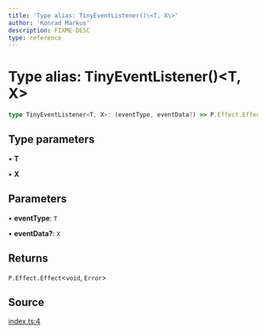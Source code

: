 ```yaml
---
title: 'Type alias: TinyEventListener()\<T, X\>'
author: 'Konrad Markus'
description: FIXME-DESC
type: reference
---
```

# Type alias: TinyEventListener()\<T, X\>

```ts
type TinyEventListener<T, X>: (eventType, eventData?) => P.Effect.Effect<void, Error>;
```

## Type parameters

• **T**

• **X**

## Parameters

• **eventType**: `T`

• **eventData?**: `X`

## Returns

`P.Effect.Effect`\<`void`, `Error`\>

## Source

[index.ts:4](https://github.com/konkerdotdev/tiny-event-fp/blob/35c286bc511870798a7f3d70c0cc704e7c0c0006/src/index.ts#L4)
